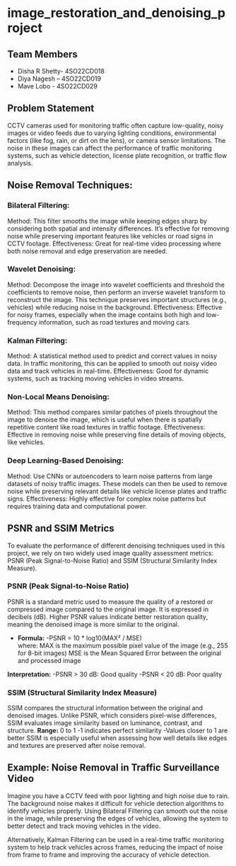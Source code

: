 # image_restoration_and_denoising_project

## Team Members
- Disha R Shetty- 4SO22CD018
- Diya Nagesh – 4SO22CD019
- Mave Lobo - 4SO22CD029

## Problem Statement
CCTV cameras used for monitoring traffic often capture low-quality, noisy images or video feeds due to varying lighting conditions, environmental factors (like fog, rain, or dirt on the lens), or camera sensor limitations. The noise in these images can affect the performance of traffic monitoring systems, such as vehicle detection, license plate recognition, or traffic flow analysis.

## Noise Removal Techniques:
### Bilateral Filtering:
Method: This filter smooths the image while keeping edges sharp by considering both spatial and intensity differences. It’s effective for removing noise while preserving important features like vehicles or road signs in CCTV footage.
Effectiveness: Great for real-time video processing where both noise removal and edge preservation are needed.

### Wavelet Denoising:
Method: Decompose the image into wavelet coefficients and threshold the coefficients to remove noise, then perform an inverse wavelet transform to reconstruct the image. This technique preserves important structures (e.g., vehicles) while reducing noise in the background.
Effectiveness: Effective for noisy frames, especially when the image contains both high and low-frequency information, such as road textures and moving cars.

### Kalman Filtering:
Method: A statistical method used to predict and correct values in noisy data. In traffic monitoring, this can be applied to smooth out noisy video data and track vehicles in real-time.
Effectiveness: Good for dynamic systems, such as tracking moving vehicles in video streams.

### Non-Local Means Denoising:
Method: This method compares similar patches of pixels throughout the image to denoise the image, which is useful when there is spatially repetitive content like road textures in traffic footage.
Effectiveness: Effective in removing noise while preserving fine details of moving objects, like vehicles.

### Deep Learning-Based Denoising:
Method: Use CNNs or autoencoders to learn noise patterns from large datasets of noisy traffic images. These models can then be used to remove noise while preserving relevant details like vehicle license plates and traffic signs.
Effectiveness: Highly effective for complex noise patterns but requires training data and computational power.

## PSNR and SSIM Metrics
To evaluate the performance of different denoising techniques used in this project, we rely on two widely used image quality assessment metrics: PSNR (Peak Signal-to-Noise Ratio) and SSIM (Structural Similarity Index Measure).

### PSNR (Peak Signal-to-Noise Ratio)
PSNR is a standard metric used to measure the quality of a restored or compressed image compared to the original image. It is expressed in decibels (dB). Higher PSNR values indicate better restoration quality, meaning the denoised image is more similar to the original.
* **Formula:**
-PSNR = 10 * log10(MAX² / MSE)   
where:
MAX is the maximum possible pixel value of the image (e.g., 255 for 8-bit images)
MSE is the Mean Squared Error between the original and processed image

**Interpretation:**
-PSNR > 30 dB: Good quality
-PSNR < 20 dB: Poor quality

### SSIM (Structural Similarity Index Measure)
SSIM compares the structural information between the original and denoised images. Unlike PSNR, which considers pixel-wise differences, SSIM evaluates image similarity based on luminance, contrast, and structure.
**Range:** 0 to 1
-1 indicates perfect similarity
-Values closer to 1 are better
SSIM is especially useful when assessing how well details like edges and textures are preserved after noise removal.

## Example: Noise Removal in Traffic Surveillance Video
Imagine you have a CCTV feed with poor lighting and high noise due to rain. The background noise makes it difficult for vehicle detection algorithms to identify vehicles properly. Using Bilateral Filtering can smooth out the noise in the image, while preserving the edges of vehicles, allowing the system to better detect and track moving vehicles in the video.

Alternatively, Kalman Filtering can be used in a real-time traffic monitoring system to help track vehicles across frames, reducing the impact of noise from frame to frame and improving the accuracy of vehicle detection.
